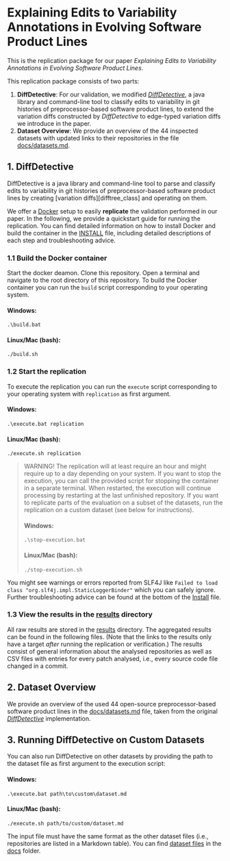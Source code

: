 

# Explaining Edits to Variability Annotations in Evolving Software Product Lines

This is the replication package for our paper _Explaining Edits to Variability Annotations in Evolving Software Product Lines_.

This replication package consists of two parts:

1. **DiffDetective**: For our validation, we modified [_DiffDetective_](https://github.com/VariantSync/DiffDetective), a java library and command-line tool to classify edits to variability in git histories of preprocessor-based software product lines, to extend the variation diffs constructed by _DiffDetective_ to edge-typed variation diffs we introduce in the paper.
2. **Dataset Overview**: We provide an overview of the 44 inspected datasets with updated links to their repositories in the file [docs/datasets.md][dataset].

## 1. DiffDetective
DiffDetective is a java library and command-line tool to parse and classify edits to variability in git histories of preprocessor-based software product lines by creating [variation diffs][difftree_class] and operating on them.

We offer a [Docker](https://www.docker.com/) setup to easily __replicate__ the validation performed in our paper. 
In the following, we provide a quickstart guide for running the replication.
You can find detailed information on how to install Docker and build the container in the [INSTALL](INSTALL.md) file, including detailed descriptions of each step and troubleshooting advice.

### 1.1 Build the Docker container
Start the docker deamon.
Clone this repository.
Open a terminal and navigate to the root directory of this repository.
To build the Docker container you can run the `build` script corresponding to your operating system.
#### Windows: 
`.\build.bat`
#### Linux/Mac (bash): 
`./build.sh`

### 1.2 Start the replication
To execute the replication you can run the `execute` script corresponding to your operating system with `replication` as first argument.

#### Windows:
`.\execute.bat replication`
#### Linux/Mac (bash):
`./execute.sh replication`

> WARNING!
> The replication will at least require an hour and might require up to a day depending on your system.
> If you want to stop the execution, you can call the provided script for stopping the container in a separate terminal.
> When restarted, the execution will continue processing by restarting at the last unfinished repository.
> If you want to replicate parts of the evaluation on a subset of the datasets, run the replication on a custom dataset (see below for instructions).
> #### Windows:
> `.\stop-execution.bat`
> #### Linux/Mac (bash):
> `./stop-execution.sh`

You might see warnings or errors reported from SLF4J like `Failed to load class "org.slf4j.impl.StaticLoggerBinder"` which you can safely ignore.
Further troubleshooting advice can be found at the bottom of the [Install](INSTALL.md) file.

### 1.3 View the results in the [results][resultsdir] directory
All raw results are stored in the [results][resultsdir] directory.
The aggregated results can be found in the following files.
(Note that the links to the results only have a target _after_ running the replication or verification.)
The results consist of general information about the analysed repositories as well as CSV files with entries for every patch analysed, i.e., every source code file changed in a commit.



## 2. Dataset Overview
We provide an overview of the used 44 open-source preprocessor-based software product lines in the [docs/datasets.md][dataset] file, taken from the original [_DiffDetective_](https://github.com/VariantSync/DiffDetective) implementation.


## 3. Running DiffDetective on Custom Datasets
You can also run DiffDetective on other datasets by providing the path to the dataset file as first argument to the execution script:

#### Windows:
`.\execute.bat path\to\custom\dataset.md`
#### Linux/Mac (bash):
`./execute.sh path/to/custom/dataset.md`

The input file must have the same format as the other dataset files (i.e., repositories are listed in a Markdown table). You can find [dataset files](docs/datasets.md) in the [docs](docs) folder.

[dataset]: docs/datasets.md


[resultsdir]: results
